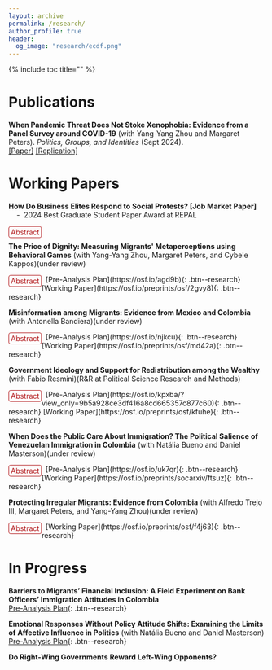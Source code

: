 ```yaml
---
layout: archive
permalink: /research/
author_profile: true
header:
  og_image: "research/ecdf.png"
---
```


{% include toc title="" %}

<style>
  
details {
  float:left;
  cursor: pointer;
}

details > summary:hover {
    color: #fff;
    background-color: #b21619 !important;
}

details > summary {
  display: inline-block;
  margin-bottom: 0.25em;
  padding: 0.125em 0.25em;
  color: #b21619;
  text-align: center;
  text-decoration: none !important;
  border: 1px solid;
  border-color: #b21619;
  border-radius: 4px;
  cursor: pointer;
}

details > summary::-webkit-details-marker {
  display: none;
  float:left;
}

details > p {
  margin-bottom: 0.25em;
  padding: 0.125em 0.25em;
  box-shadow: 1px 1px 2px #bbbbbb;
}
</style>


# Publications

**When Pandemic Threat Does Not Stoke Xenophobia: Evidence from a Panel Survey around COVID-19** (with Yang-Yang Zhou and Margaret Peters). *Politics, Groups, and Identities* (Sept 2024).
<br />
<a href="https://www.tandfonline.com/doi/full/10.1080/21565503.2024.2392240" target="_blank">[Paper]</a>
<a href="https://dataverse.harvard.edu/dataset.xhtml?persistentId=doi:10.7910/DVN/YQ9DZJ" target="_blank">[Replication]</a>



# Working Papers

**How Do Business Elites Respond to Social Protests? [Job Market Paper]**
<br />
&nbsp;&nbsp;&nbsp;&nbsp;-&nbsp;&nbsp;2024 Best Graduate Student Paper Award at REPAL
<br /> 
<details><summary>Abstract</summary><p>Conventional wisdom holds that violent protesters do not win concessions. Yet, existing research has predominantly examined responses from politicians or public opinion. I focus, instead, on economic elites, who are particularly vulnerable to violent unrest when they hold fixed capital and the state has low capacity to address social demands. I argue that in these scenarios, economically-driven violent unrest creates uncertainty and costs to business elites, who therefore decide to coordinate through business associations and concede to rioters by providing jobs, as they cannot rely on the state and fear further destruction. I test this argument in Colombia. Using an event study research design, I find that violent protests increase labor demand in affected municipalities. Interviews with business elites provide evidence of coordinated responses. These findings suggest that economic elites, under specific constraints, respond to extra-electoral redistributive demands by using private employment as a redistributive tool.</p>
</details> &nbsp;

**The Price of Dignity: Measuring Migrants' Metaperceptions using Behavioral Games** (with Yang-Yang Zhou, Margaret Peters, and Cybele Kappos)(under review)
<br />
<details><summary>Abstract</summary><p> How do migrants perceive host citizens’ stereotypes about them, and can these metaperceptions change behaviors? We theorize that migrants are cognizant of hosts' stereotypes against them, which drive them to make choices that seem irrational based on economic cost-benefit calculations but are rational to restore status and dignity. To test our argument, we conducted behavioral lab games in Colombia, with 600 citizens and Venezuelan migrants. By randomizing partners and varying the information on partners' nationalities, we identify bias for and against outgroups. We find across games that Venezuelans give more to Colombians when both players' nationalities are known, compared to the baseline of no information and when playing with other Venezuelans. These findings suggest that migrants may act against their own financial self-interest to counteract prevalent stereotypes, such as being freeloaders on state welfare. We also find qualitative evidence that migrants desire to regain dignity by countering hosts' negative stereotypes.</p>
</details> &nbsp; 
[Pre-Analysis Plan](https://osf.io/agd9b){: .btn--research}
[Working Paper](https://osf.io/preprints/osf/2gvy8){: .btn--research}


**Misinformation among Migrants: Evidence from Mexico and Colombia** (with Antonella Bandiera)(under review)
<br />
<details><summary>Abstract</summary><p> This paper examines the effectiveness of media literacy interventions in combating misinformation among in-transit migrants in Mexico and Colombia. We conducted experiments to study whether an established strategy for fighting misinformation works for this understudied yet particularly vulnerable population. We evaluate the effect of digital media literacy tips on migrants' ability to identify false information and their intentions to share migration-related content. We find that these interventions can effectively decrease migrants' intentions to share misleading migration-related information, with a significantly larger reduction observed for false content than accurate information. We also find that prompting participants to think about accuracy can unintentionally obscure sharing intent by acting as a nudge. Additionally, the interventions decreased trust in social media as an information source while maintaining trust in official sources. The findings suggest that incorporating digital literacy tips into official websites could be a cost-effective strategy to reduce misinformation circulation among migrant populations.</p>
</details> &nbsp; 
[Pre-Analysis Plan](https://osf.io/njkcu){: .btn--research}
[Working Paper](https://osf.io/preprints/osf/md42a){: .btn--research}

 **Government Ideology and Support for Redistribution among the Wealthy** (with Fabio Resmini)(R&R at Political Science Research and Methods)
<br />
<details><summary>Abstract</summary><p> When and why do wealthy individuals support redistribution? Under standard political economy models, preferences for redistribution are a function of material conditions. The partisanship literature, on the contrary, argues that partisan identification determines redistributive preferences. We move beyond this dichotomy to argue that the ideology of the government enacting redistribution is a key factor explaining support for redistribution among the wealthy. Through survey experiments during the 2022 Colombian election, we find that the wealthy are more likely to support redistribution under a right-wing government and expect redistribution under the Right to be more efficient and less economically disruptive. We find heterogeneous treatment effects across ideological groups. However, regardless of ideology, the wealthy do not expect macroeconomic instability from right-wing redistribution.</p>
</details> &nbsp; 
[Pre-Analysis Plan](https://osf.io/kpxba/?view_only=9b5a928ce3df416a8cd665357c877c60){: .btn--research}
[Working Paper](https://osf.io/preprints/osf/kfuhe){: .btn--research}

**When Does the Public Care About Immigration? The Political Salience of Venezuelan Immigration in Colombia** (with Natália Bueno and Daniel Masterson)(under review)
<br />
<details><summary>Abstract</summary><p> What triggers public concern about immigration? Although substantial research has investigated public attitudes toward immigration, less work has been done on its political salience. This study utilizes survey experiments with Colombians to investigate the drivers of both valence and salience concerning Venezuelan immigration. Employing experimental vignettes, the study explores the effects of different styles of rhetorical framing, specifically contrasting moderate anti-immigration framing with strong anti-immigration rhetoric, on attitudes about the salience and valence of immigration. First, we find that rhetoric that leads to more negative (positive) views on immigration also heightens (lessens) its perceived importance, suggesting a previously unacknowledged challenge for mobilizing political support for immigration. Second, strong anti-immigration messaging, akin to the style of rhetoric used by many contemporary populists, is highly effective in influencing opinions. Alarmingly, this rhetoric has broad effectiveness, even among people who did not hold negative views of immigration at baseline.</p>
</details> &nbsp; 
[Pre-Analysis Plan](https://osf.io/uk7qr){: .btn--research}
[Working Paper](https://osf.io/preprints/socarxiv/ftsuz){: .btn--research}

**Protecting Irregular Migrants: Evidence from Colombia** (with Alfredo Trejo III, Margaret Peters, and Yang-Yang Zhou)(under review)
<br />
<details><summary>Abstract</summary><p> When do host governments protect migrants and expand their rights? On February 8, 2021, Colombian President Iván Duque announced a 10-year temporary protected status for over 1.7 million Venezuelan migrants, a policy shift that contrasts with more restrictive migration responses globally. This paper examines the underlying motivations for Colombia's unexpected generosity, identifying three key factors: the pragmatic response to challenges in border control, the economic and legibility benefits of migrant regularization, and the pursuit of international reputation gains. Drawing on interviews with 30 Colombian policymakers, politicians, diplomats, bureaucrats, and NGO leaders, this study offers new insights into the drivers of inclusive migration policies in the Global South.</p>
</details> &nbsp; 
[Working Paper](https://osf.io/preprints/osf/f4j63){: .btn--research}

  

# In Progress

**Barriers to Migrants’ Financial Inclusion: A Field Experiment on Bank Officers’ Immigration Attitudes in Colombia**
<br />
[Pre-Analysis Plan](https://osf.io/6zhsa){: .btn--research}


**Emotional Responses Without Policy Attitude Shifts: Examining the Limits of Affective Influence in Politics** (with Natália Bueno and Daniel Masterson)
<br />
[Pre-Analysis Plan](https://osf.io/5yrwv){: .btn--research}

**Do Right-Wing Governments Reward Left-Wing Opponents?** 

